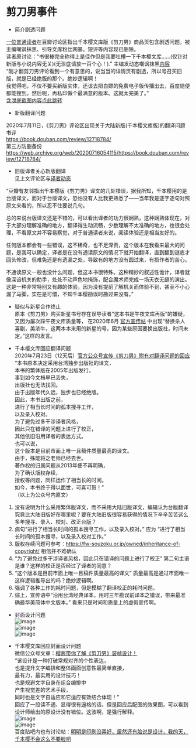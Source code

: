 剪刀男事件
===

* 简介剧透问题

[一位普通读者](https://www.douban.com/people/213302342/)在豆瓣讨论区指出千本樱文库版《剪刀男》商品页包含剧透问题，被主编嘲讽抹黑、引导文库粉丝网暴。短评等内容现已删除。 <br>
读者原讨论：“书很棒完全称得上是佳作但是我要吐槽一下千本樱文库……(仅针对新版与小说内容无关)(无泄底请放一百个心！).”
主编发动态嘲讽抹黑[内容](https://www.douban.com/people/38074203/status/3012373179/) <br>
“刚才翻剪刀男评论看到一个有意思的，说当当的详情页有剧透，所以号召买旧版，就是已经绝版的那个。绝妙逻辑啊！ <br>
我觉得吧，不仅不要买新版实体，还该去把白嫖的免费电子版传播出去，百度随便都能搜到。然后呢，再私印做个最满意的版本。这就太完美了。” <br>
 [含泄底截图内容点此跳转](https://github.com/qbywksb/qianbenyingwenku/blob/master/content09.md ) <br>

* 新版翻译问题 <br>

2020年7月11日，《剪刀男》评论区出现关于大陆新版(千本樱文库版)的翻译问题 书评  <br>
https://book.douban.com/review/12718784/ <br>
第三方防删备份 <br>
https://web.archive.org/web/20200716054115/https://book.douban.com/review/12718784/ <br>

* 旧版译者关心新版翻译 <br>
见上文评论区与[译者动态](https://www.douban.com/people/smilespring/status/3025223851/) <br>

“豆瓣有友邻指出千本樱版《剪刀男》译文的几处错误，据我所知，千本樱用的是台版译文，而对于台版译文，恐怕没有人比我更熟悉了——当年我是逐字逐句对照原文来看的，所以忍不住要说几句。 <br>

总的来说台版译文还是不错的，可以看出译者的功力很娴熟，这种娴熟体现在，对于大部分理解准确的地方，翻译得生动流畅，少数理解不太准确的地方，也很会处理，不看原文并不容易察觉，对于普通读者来说，阅读体验还是相当友好的。 <br>

任何版本都会有一些错误，这不稀奇，也不足深责，这个版本在我看来最大的问题，是我可以确定，译者是在没有通读原文的情况下就开始翻译，直到翻到谜底才回头修改，但难免还是有遗漏之处，导致有的地方没有圆过来，有损作者的苦心。 <br>

不通读原文一般也没什么问题，但这本书很特殊。这种精妙的叙述性诡计，译者就像深谙机关的助手，处处不动声色地掩饰，配合魔术师完成一场天衣无缝的演出。这是一种非常特别又有趣的体验，因为没有提前了解机关而体验不到，甚至不小心漏了马脚，实在是可惜，不知千本樱勘误时勘过来没有。” <br>


* 疑似与新星合作终止 <br>
原本《剪刀男》购买新星书号存在误导读者“这本书是午夜文库再版”的嫌疑，又因为屡次踩午夜文库质量等，
在2020年6月 [官方宣传帖](https://tieba.baidu.com/p/6766750039/) 
中出现“替换杀人喜剧，美浓牛，这两本本来用的新星的号，因为某些原因要换出版社，时间未定。”这样的发言。 <br>

* 千本樱文库回应翻译问题 <br>
2020年7月23日（12天后）[官方公众号宣传《剪刀男》附有对翻译问题的回应](https://mp.weixin.qq.com/s?srcid=0723MYZJhRKteofGokaolwhG&scene=23&sharer_sharetime=1595504201033&mid=2247486285&sharer_shareid=5d6b372663f78042810e5c93b3f19414&sn=9976f9ccebd314cf8ded2eb4d6569508&idx=1&__biz=MzIxMDkzMjc1OQ%3D%3D)  <br>
“本书原本决定采用台湾独步出版社的译文， <br>
本书的繁体版在2005年出版发行， <br>
事到如今文档早已丢失， <br>
出版社也无法找回。 <br>
由于出版年代久远，独步也已经绝版。 <br>
因此，本书出版之前， <br>
进行了相当长时间的孤本搜寻工作， <br>
以及录入校对。 <br>
为了避免过多干涉译者风格， <br>
因此只在错译的问题上进行了校正， <br>
其他依旧沿用译者的表达方式。 <br>
也可以说， <br>
这个版本是目前市面上唯一且稿件质量最高的译文。 <br>
由于，殊能将之老师已经去世。 <br>
著作权的归属问题从2013年便不再明确， <br>
为了确认版权存续， <br>
授权等问题，同样运作了相当长的时间。 <br>
如今，本书终于得以面世，可喜可贺！” <br>
（以上为公众号内原文）<br>
1. 没有说明为什么采用繁体版译文，而不采用大陆旧版译文，编辑认为台版翻译究竟比大陆旧版好在哪里呢？要在大陆旧版很容易获得的情况下辛辛苦苦这么多年搜寻、录入、校对、改正台版？ <br> 
2. 病句“进行了相当长时间的孤本搜寻工作，以及录入校对。” 应为 “进行了相当长时间的孤本搜寻，以及录入校对工作。” <br> 
3. 版权存续问题可参考：https://fw-souzoku.or.jp/owned/inheritance-of-copyright/ 相信并不难确认<br>
4. “为了避免过多干涉译者风格，因此只在错译的问题上进行了校正” 第二句主语是谁？这样的校正是否经过了译者的同意？ <br> 
5. “这个版本是目前市面上唯一且稿件质量最高的译文” 质量最高是通过市面唯一这样逻辑推导出的吗？绝妙逻辑啊。  <br> 
6. 强调了各种工作的耗时问题，但是模糊了翻译校正的耗时问题。 <br> 
7. 综上，宣传语中“沿用台湾经典译本，用时三年勘误前译本之错误，带来最准确最华美简体中文版本。” 看来只是时间和质量上的虚假宣传啊。 <br> 

* 封面设计问题<br> 
![image](https://img9.doubanio.com/view/photo/l/Tr6ArTkIZuoh_Bu_uIKPpg/125228724/x2614953633.jpg) <br> 
![image](https://img9.doubanio.com/view/photo/l/ZNdtCi33NTL3WvEXLi1nLg/125228724/x2614953631.jpg) <br> 
![image](https://img9.doubanio.com/view/photo/l/NeFYBPJ_l9bwWtoVm2UdGg/125228724/x2614953636.jpg) <br> 

* 千本樱文库回应封面设计问题<br> 
微信公众号文章：[樱酱带你了解《剪刀男》装帧设计！](https://mp.weixin.qq.com/s/1yyAc4UtrbqyMqAC70aeTA) <br> 
“该设计是一种打破常规对齐的个性表达， <br> 
也是提升文字编排和整体画面创意性最简单直接， <br> 
最有力，最实用的设计技巧！ <br> 
也是规避文字自身在组合编排中 <br> 
产生视觉差的艺术手段， <br> 
同时也是文字自适应和它适应有效结合体现！” <br> 
回应了一段读不通、显得很有逼格的话，但是回应后配图的效果图，可以看到设计师给出的原设计没有错位。这波啊，是强行解释。 <br> 
![image](https://mmbiz.qpic.cn/mmbiz_jpg/4OgXTCYnaPIU7JTXvLdT1a6ibAtyGbMGlFcZ2FibwOYaU73Dv7Gx3x365avPKu2P4bGQpsd0LNP41INnDjoFq1Sg/640?wx_fmt=jpeg&tp=webp&wxfrom=5&wx_lazy=1&wx_co=1) <br> 
![image](https://img9.doubanio.com/view/photo/l/8UxSU0ahFkZ9IRPQZGy-jQ/125228724/x2615625108.jpg) <br> 
百度贴吧内也有讨论帖：[明明是印刷没弄好，居然还有脸说是设计，我的天，千本樱不会这么不要脸吧](https://tieba.baidu.com/p/6846527298) <br> 
